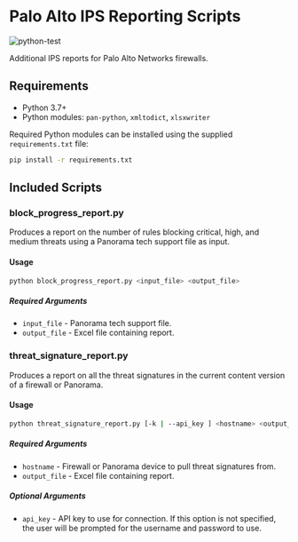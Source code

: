 # Palo Alto IPS Reporting Scripts

![python-test](https://github.com/mrichardson03/ips-reports/workflows/python-test/badge.svg)

Additional IPS reports for Palo Alto Networks firewalls.

## Requirements

- Python 3.7+
- Python modules: `pan-python`, `xmltodict`, `xlsxwriter`

Required Python modules can be installed using the supplied `requirements.txt`
file:

```bash
pip install -r requirements.txt
```

## Included Scripts

### block_progress_report.py

Produces a report on the number of rules blocking critical, high, and medium
threats using a Panorama tech support file as input.

#### Usage

```bash
python block_progress_report.py <input_file> <output_file>
```

##### Required Arguments

- `input_file` - Panorama tech support file.
- `output_file` - Excel file containing report.

### threat_signature_report.py

Produces a report on all the threat signatures in the current content version
of a firewall or Panorama.

#### Usage

```bash
python threat_signature_report.py [-k | --api_key ] <hostname> <output_file>
```

##### Required Arguments

- `hostname` - Firewall or Panorama device to pull threat signatures from.
- `output_file` - Excel file containing report.

##### Optional Arguments

- `api_key` - API key to use for connection.  If this option is not specified,
the user will be prompted for the username and password to use.